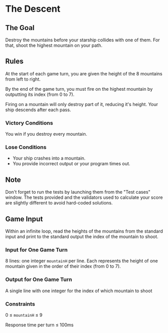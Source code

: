 # The Descent

## The Goal

Destroy the mountains before your starship collides with one of them. For that, shoot the highest mountain on your path.

## Rules

At the start of each game turn, you are given the height of the 8 mountains from left to right.

By the end of the game turn, you must fire on the highest mountain by outputting its index (from 0 to 7).

Firing on a mountain will only destroy part of it, reducing it's height. Your ship descends after each pass.

### Victory Conditions

You win if you destroy every mountain.

### Lose Conditions

- Your ship crashes into a mountain.
- You provide incorrect output or your program times out.

## Note

Don't forget to run the tests by launching them from the "Test cases" window. The tests provided and the validators used to calculate your score are slightly different to avoid hard-coded solutions.

## Game Input

Within an infinite loop, read the heights of the mountains from the standard input and print to the standard output the index of the mountain to shoot.

### Input for One Game Turn

8 lines: one integer `mountainH` per line. Each represents the height of one mountain given in the order of their index (from 0 to 7).

### Output for One Game Turn

A single line with one integer for the index of which mountain to shoot

### Constraints

0 ≤ `mountainH` ≤ 9

Response time per turn ≤ 100ms